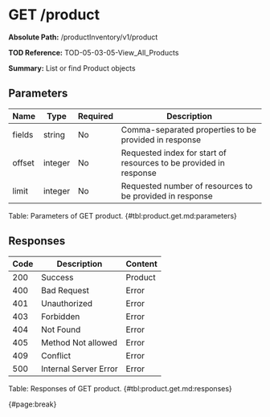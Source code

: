 <!--
    ATTENTION: This file was generated via gradle!
               Do NOT manually edit this file! Any such changes will be overwritten!
-->

# GET /product

**Absolute Path:** /productInventory/v1/product

**TOD Reference:** TOD-05-03-05-View_All_Products

**Summary:** List or find Product objects

## Parameters

| Name | Type | Required | Description |
| ------ | ------ | --- | ------------ |
| fields | string | No | Comma-separated properties to be provided in response |
| offset | integer | No | Requested index for start of resources to be provided in response |
| limit | integer | No | Requested number of resources to be provided in response |

Table: Parameters of GET product. {#tbl:product.get.md:parameters}

## Responses

| Code | Description | Content |
|------|-------------|---------|
| 200 | Success | Product |
| 400 | Bad Request | Error |
| 401 | Unauthorized | Error |
| 403 | Forbidden | Error |
| 404 | Not Found | Error |
| 405 | Method Not allowed | Error |
| 409 | Conflict | Error |
| 500 | Internal Server Error | Error |

Table: Responses of GET product. {#tbl:product.get.md:responses}

{#page:break}
